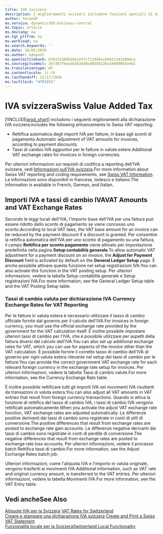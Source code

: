 ```yaml
---
title: IVA svizzera
description: I miglioramenti svizzeri includono funzioni speciali di dichiarazione IVA.
author: SorenGP
ms.service: dynamics365-business-central
ms.topic: article
ms.devlang: na
ms.tgt_pltfrm: na
ms.workload: na
ms.search.keywords: ''
ms.date: 10/01/2020
ms.author: edupont
ms.openlocfilehash: 67617e389d20e2e57cf13dd5ecb6031341509dca
ms.sourcegitcommit: 2e7307fbe1eb3b34d0ad9356226a19409054a402
ms.translationtype: HT
ms.contentlocale: it-CH
ms.lasthandoff: 12/17/2020
ms.locfileid: "4753151"
---
```

# <a name="swiss-value-added-tax"></a><span data-ttu-id="038a2-103">IVA svizzera</span><span class="sxs-lookup"><span data-stu-id="038a2-103">Swiss Value Added Tax</span></span>
[!INCLUDE[prod_short](../../includes/prod_short.md)] <span data-ttu-id="038a2-104">includono i seguenti miglioramenti alla dichiarazione IVA svizzera:</span><span class="sxs-lookup"><span data-stu-id="038a2-104">includes the following enhancements to Swiss VAT reporting:</span></span>  

- <span data-ttu-id="038a2-105">Rettifica automatica degli importi IVA per fatture, in base agli sconti di pagamento.</span><span class="sxs-lookup"><span data-stu-id="038a2-105">Automatic adjustment of VAT amounts for invoices, according to payment discounts.</span></span>  
- <span data-ttu-id="038a2-106">Tassi di cambio IVA aggiuntivi per le fatture in valute estere.</span><span class="sxs-lookup"><span data-stu-id="038a2-106">Additional VAT exchange rates for invoices in foreign currencies.</span></span>  

<span data-ttu-id="038a2-107">Per ulteriori informazioni sui requisiti di codifica a reporting dell'IVA svizzera, vedi [Informazioni sull'IVA svizzera](https://www.estv.admin.ch/estv/en/home/estv-suissetax/sw-hersteller.html).</span><span class="sxs-lookup"><span data-stu-id="038a2-107">For more information about Swiss VAT reporting and coding requirements, see [Swiss VAT Information](https://www.estv.admin.ch/estv/en/home/estv-suissetax/sw-hersteller.html).</span></span> <span data-ttu-id="038a2-108">Le informazioni sono disponibili in francese, tedesco e italiano.</span><span class="sxs-lookup"><span data-stu-id="038a2-108">The information is available in French, German, and Italian.</span></span>  

## <a name="vat-amounts-and-vat-exchange-rates"></a><span data-ttu-id="038a2-109">Importi IVA e tassi di cambio IVA</span><span class="sxs-lookup"><span data-stu-id="038a2-109">VAT Amounts and VAT Exchange Rates</span></span>  
<span data-ttu-id="038a2-110">Secondo le leggi locali dell'IVA, l'importo base dell'IVA per una fattura può essere ridotto dello sconto di pagamento se viene concesso uno sconto.</span><span class="sxs-lookup"><span data-stu-id="038a2-110">According to local VAT laws, the VAT base amount for an invoice can be reduced by the payment discount if a discount is granted.</span></span> <span data-ttu-id="038a2-111">Per consentire la rettifica automatica dell'IVA per uno sconto di pagamento su una fattura, il campo **Rettifica per sconto pagamento** viene attivato per impostazione predefinita nella pagina **Setup contabilità generale**.</span><span class="sxs-lookup"><span data-stu-id="038a2-111">To allow automatic VAT adjustment for a payment discount on an invoice, the **Adjust for Payment Discount** field is activated by default on the **General Ledger Setup** page.</span></span> <span data-ttu-id="038a2-112">È anche possibile attivare questa funzione nel setup registrazioni IVA.</span><span class="sxs-lookup"><span data-stu-id="038a2-112">You can also activate this function in the VAT posting setup.</span></span> <span data-ttu-id="038a2-113">Per ulteriori informazioni, vedere la tabella Setup contabilità generale e Setup registrazioni IVA.</span><span class="sxs-lookup"><span data-stu-id="038a2-113">For more information, see the General Ledger Setup table and the VAT Posting Setup table.</span></span>  

### <a name="currency-exchange-rates-for-vat-reporting"></a><span data-ttu-id="038a2-114">Tassi di cambio valuta per dichiarazione IVA </span><span class="sxs-lookup"><span data-stu-id="038a2-114">Currency Exchange Rates for VAT Reporting</span></span>  
<span data-ttu-id="038a2-115">Per le fatture in valuta estera è necessario utilizzare il tasso di cambio ufficiale fornito dal governo per il calcolo dell'IVA.</span><span class="sxs-lookup"><span data-stu-id="038a2-115">For invoices in foreign currency, you must use the official exchange rate provided by the government for the VAT calculation itself.</span></span> <span data-ttu-id="038a2-116">È inoltre possibile impostare ulteriori tassi di cambio per l'IVA, che è possibile utilizzare per aspetti della fattura diversi dal calcolo dell'IVA.</span><span class="sxs-lookup"><span data-stu-id="038a2-116">You can also set up additional exchange rates for VAT, which you can use for aspects of the invoice other than the VAT calculation.</span></span> <span data-ttu-id="038a2-117">È possibile fornire il corretto tasso di cambio dell'IVA di governo per ogni valuta estera rilevante nel setup dei tassi di cambio per le fatture.</span><span class="sxs-lookup"><span data-stu-id="038a2-117">You can provide the correct government VAT exchange rate for each relevant foreign currency in the exchange rate setup for invoices.</span></span> <span data-ttu-id="038a2-118">Per ulteriori informazioni, vedere la tabella Tassi di cambio valute.</span><span class="sxs-lookup"><span data-stu-id="038a2-118">For more information, see the Currency Exchange Rate table.</span></span>  

<span data-ttu-id="038a2-119">È inoltre possibile rettificare tutti gli importi IVA nei movimenti IVA risultanti da transazioni in valuta estera.</span><span class="sxs-lookup"><span data-stu-id="038a2-119">You can also adjust all VAT amounts in VAT entries that result from foreign currency transactions.</span></span> <span data-ttu-id="038a2-120">Quando si attiva la funzione di rettifica del tasso di cambio IVA, i tassi di cambio IVA vengono rettificati automaticamente.</span><span class="sxs-lookup"><span data-stu-id="038a2-120">When you activate the adjust VAT exchange rate function, VAT exchange rates are adjusted automatically.</span></span> <span data-ttu-id="038a2-121">Le differenze positive derivanti dai tassi di cambio sono registrate in conti di utili di conversione.</span><span class="sxs-lookup"><span data-stu-id="038a2-121">The positive differences that result from exchange rates are posted to exchange rate gain accounts.</span></span> <span data-ttu-id="038a2-122">Le differenze negative derivanti dai tassi di cambio sono registrate in conti di perdite di conversione.</span><span class="sxs-lookup"><span data-stu-id="038a2-122">The negative differences that result from exchange rates are posted to exchange rate loss accounts.</span></span> <span data-ttu-id="038a2-123">Per ulteriori informazioni, vedere il processo batch Rettifica tassi di cambio.</span><span class="sxs-lookup"><span data-stu-id="038a2-123">For more information, see the Adjust Exchange Rates batch job.</span></span>  

<span data-ttu-id="038a2-124">Ulteriori informazioni, come l'aliquota IVA e l'importo in valuta originale, vengono trasferiti ai movimenti IVA.</span><span class="sxs-lookup"><span data-stu-id="038a2-124">Additional information, such as VAT rate and original currency amount, is transferred to the VAT entries.</span></span> <span data-ttu-id="038a2-125">Per ulteriori informazioni, vedere la tabella Movimenti IVA.</span><span class="sxs-lookup"><span data-stu-id="038a2-125">For more information, see the VAT Entry table.</span></span>  

## <a name="see-also"></a><span data-ttu-id="038a2-126">Vedi anche</span><span class="sxs-lookup"><span data-stu-id="038a2-126">See Also</span></span>  
 <span data-ttu-id="038a2-127">[Aliquote IVA per la Svizzera](vat-rates-for-switzerland.md) </span><span class="sxs-lookup"><span data-stu-id="038a2-127">[VAT Rates for Switzerland](vat-rates-for-switzerland.md) </span></span>  
 <span data-ttu-id="038a2-128">[Creare e stampare una dichiarazione IVA svizzera](how-to-create-and-print-a-swiss-vat-statement.md) </span><span class="sxs-lookup"><span data-stu-id="038a2-128">[Create and Print a Swiss VAT Statement](how-to-create-and-print-a-swiss-vat-statement.md) </span></span>  
 [<span data-ttu-id="038a2-129">Funzionalità locale per la Svizzera</span><span class="sxs-lookup"><span data-stu-id="038a2-129">Switzerland Local Functionality</span></span>](switzerland-local-functionality.md)   
